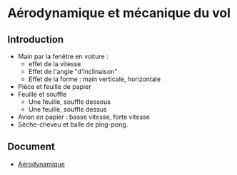 # Aérodynamique et mécanique du vol

## Introduction

* Main par la fenêtre en voiture :
	* effet de la vitesse
	* Effet de l'angle "d'inclinaison"
	* Effet de la forme : main verticale, horizontale
* Pièce et feuille de papier
* Feuille et souffle
	* Une feuille, souffle dessous 
	* Une feuille, souffle dessus
* Avion en papier : basse vitesse, forte vitesse
* Sèche-cheveu et balle de ping-pong.

## Document

* [Aérodynamique](../themes/support/BIA_AERO_MECAVOL_TOURNEFEUILLE.pdf)



